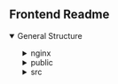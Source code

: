 ## Frontend Readme

<details open>
    <summary> General Structure</summary>
    <ul style="list-style-type:none;">
        <li>
            <details>
                <summary>nginx</summary>
                <ul style="list-style-type:none;">
                    <li>default.conf</li>
                </ul>
            </details>
        </li>
        <li>
            <details>
                <summary>public</summary>
                <ul style="list-style-type:none;">
                    <li>favicon.ico</li>
                    <li>index.html</li>
                    <li>logo-50px.png</li>
                    <li>manifest.json</li>
                    <li>robots.txt</li>
                </ul>
            </details>
        </li>
        <li>
            <details>
                <summary>src</summary>
                <ul style="list-style-type:none;">
                    <li>
                        <details>
                            <summary>actions</summary>
                            <ul style="list-style-type:none;">
                                <li>alert.js</li>
                                <li>api.js</li>
                                <li>auth.js</li>
                                <li>campgrounds.js</li>
                                <li>constants</li>
                                <li>dashboard.js</li>
                            </ul>
                        </details>
                    </li>
                    <li>
                        <details>
                            <summary>components</summary>
                            <ul style="list-style-type:none;">
                                <li>
                                    <details>
                                        <summary>apidoc</summary>
                                        <ul style="list-style-type:none;">
                                            <li>
                                                <details>
                                                    <summary>__tests__</summary>
                                                    <ul style="list-style-type:none;">
                                                        <li>Api.test.js</li>
                                                    </ul>
                                                </details>
                                            </li>
                                            <li>
                                                <details>
                                                    <summary>v1</summary>
                                                    <ul style="list-style-type:none;">
                                                        <li>ApiV1.js</li>
                                                    </ul>
                                                </details>
                                            </li>
                                            <li>Api.js</li>
                                            <li>V1.md</li>
                                        </ul>
                                    </details>
                                </li>
                                <li>
                                    <details>
                                        <summary>auth</summary>
                                        <ul style="list-style-type:none;">
                                            <li>
                                                <details>
                                                    <summary>__tests__</summary>
                                                    <ul style="list-style-type:none;">
                                                        <li>Login.test.js</li>
                                                        <li>Register.test.js</li>
                                                    </ul>
                                                </details>
                                            </li>
                                            <li>ConfirmEmail.js</li>
                                            <li>Login.js</li>
                                            <li>Register.js</li>
                                            </li>ResetPassword.js</li>
                                        </ul>
                                    </details>
                                </li>
                                <li>
                                    <details>
                                        <summary>camps</summary>
                                        <ul style="list-style-type:none;">
                                            <li>
                                                <details>
                                                    <summary>__tests__</summary>
                                                    <ul style="list-style-type:none;">
                                                        <li>Park.test.js</li>
                                                        <li>States.test.js</li>
                                                    </ul>
                                                </details>
                                            </li>
                                            <li>
                                                <details>
                                                    <summary>data</summary>
                                                    <ul style="list-style-type:none;">
                                                        <li>allState.js</li>
                                                    </ul>
                                                </details>
                                            </li>
                                            <li>Campground.js</li>
                                            <li>MapChart.js</li>
                                            <li>Park.js</li>
                                            <li>States.js</li>
                                            <li>UpdateCampgroundForm.js</li>
                                        </ul>
                                    </details>
                                </li>
                                <li>
                                    <details>
                                        <summary>dashboard</summary>
                                        <ul style="list-style-type:none;">
                                            <li>
                                                <details>
                                                    <summary>__tests__</summary>
                                                    <ul style="list-style-type:none;">
                                                        <li>Dasboard.test.js</li>
                                                    </ul>
                                                </details>
                                            </li>
                                            <li>Dashboard.js</li>
                                            <li>SubmitCampgroundForm.js</li>
                                            <li>UpdateDestailsForm.js</li>
                                            <li>UpdatePasswordForm.js</li>
                                        </ul>
                                    </details>
                                </li>
                                <li>
                                    <details>
                                        <summary>layout</summary>
                                        <ul style="list-style-type:none;">
                                            <li>
                                                <details>
                                                    <summary>__tests__</summary>
                                                    <ul style="list-style-type:none;">
                                                        <li>Landing.test.js</li>
                                                        <li>Navbar.test.js</li>
                                                    </ul>
                                                </details>
                                            </li>
                                            <li>Alert.js</li>
                                            <li>construction.js</li>
                                            <li>Construction.js</li>
                                            <li>Landing.js</li>
                                            <li>Navbar.js</li>
                                            <li>spinner.gif</li>
                                            <li>Spinner.js</li>
                                        </ul>
                                    </details>
                                </li>
                                <li>
                                    <details>
                                        <summary>routing</summary>
                                        <ul style="list-style-type:none;">
                                            <li>PrivateRoute.js</li>
                                        </ul>
                                    </details>
                                </li>
                            </ul>
                        </details>
                    </li>
                    <li>
                        <details>
                            <summary>img</summary>
                            <ul style="list-style-type:none;">
                                <li>pexels-stein-egil-liland-3408744.jpg</li>
                                <li>photo-camp-no-photo.jpg</li>
                                <li>photo-user-no-photo.jpg</li>
                            </ul>
                        </details>
                    </li>
                    <li>
                        <details>
                            <summary>reducers</summary>
                            <ul style="list-style-type:none;">
                                <li>alert.js</li>
                                <li>api.js</li>
                                <li>auth.js</li>
                                <li>campgrounds.js</li>
                                <li>dashboard.js</li>
                                <li>index.js</li>
                            </ul>
                        </details>
                    </li>
                    <li>
                        <details>
                            <summary>utils</summary>
                            <ul style="list-style-type:none;">
                                <li>setAuthToken.js</li>
                            </ul>
                        </details>
                    </li>
                    <li>App.css</li>
                    <li>App.js</li>
                    <li>App.test.js</li>
                    <li>index.js</li>
                    <li>reportWebVitals.js</li>
                    <li>setupTest.js</li>
                    <li>store.js</li>
                </ul>
            </details>
        </li>
    </ul>

</details>
